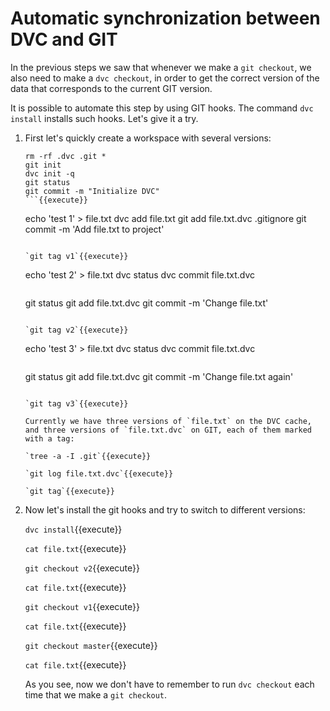 # Automatic synchronization between DVC and GIT

In the previous steps we saw that whenever we make a `git checkout`,
we also need to make a `dvc checkout`, in order to get the correct
version of the data that corresponds to the current GIT version.

It is possible to automate this step by using GIT hooks. The command
`dvc install` installs such hooks. Let's give it a try.

1. First let's quickly create a workspace with several versions:

   ```
   rm -rf .dvc .git *
   git init
   dvc init -q
   git status
   git commit -m "Initialize DVC"
   ```{{execute}}
   
   ```
   echo 'test 1' > file.txt
   dvc add file.txt
   git add file.txt.dvc .gitignore
   git commit -m 'Add file.txt to project'
   ```{{execute}}
   
   `git tag v1`{{execute}}

   ```
   echo 'test 2' > file.txt
   dvc status
   dvc commit file.txt.dvc
   ```{{execute}}
   
   ```
   git status
   git add file.txt.dvc
   git commit -m 'Change file.txt'
   ```{{execute}}
   
   `git tag v2`{{execute}}

   ```
   echo 'test 3' > file.txt
   dvc status
   dvc commit file.txt.dvc
   ```{{execute}}
   
   ```
   git status
   git add file.txt.dvc
   git commit -m 'Change file.txt again'
   ```{{execute}}
   
   `git tag v3`{{execute}}
   
   Currently we have three versions of `file.txt` on the DVC cache,
   and three versions of `file.txt.dvc` on GIT, each of them marked
   with a tag:
   
   `tree -a -I .git`{{execute}}
   
   `git log file.txt.dvc`{{execute}}
   
   `git tag`{{execute}}
   
2. Now let's install the git hooks and try to switch to different
   versions:
   
   `dvc install`{{execute}}
   
   `cat file.txt`{{execute}}
   
   `git checkout v2`{{execute}}
   
   `cat file.txt`{{execute}}
   
   `git checkout v1`{{execute}}
   
   `cat file.txt`{{execute}}
   
   `git checkout master`{{execute}}
   
   `cat file.txt`{{execute}}
   
   As you see, now we don't have to remember to run `dvc checkout`
   each time that we make a `git checkout`.
   

